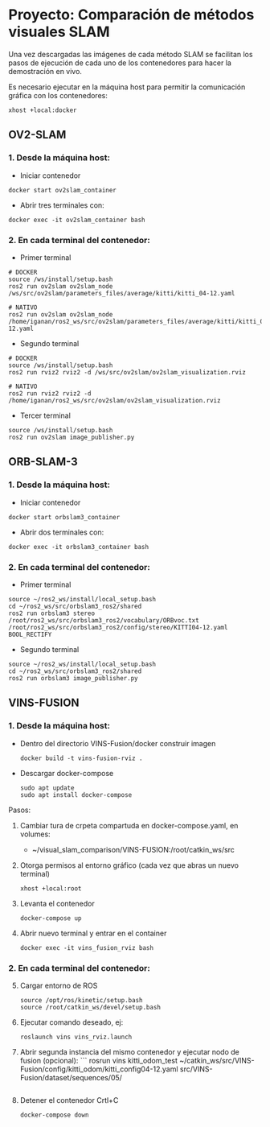 # Proyecto: Comparación  de métodos visuales SLAM

Una vez descargadas las imágenes de cada método SLAM se facilitan los pasos de ejecución de cada uno de los contenedores para hacer la demostración en vivo.

Es necesario ejecutar en la máquina host para permitir la comunicación gráfica con los contenedores:

```
xhost +local:docker
```

## OV2-SLAM

### 1. Desde la máquina host:

- Iniciar contenedor
```
docker start ov2slam_container
```

- Abrir tres terminales con:
```
docker exec -it ov2slam_container bash
```

### 2. En cada terminal del contenedor:

- Primer terminal
```
# DOCKER
source /ws/install/setup.bash
ros2 run ov2slam ov2slam_node /ws/src/ov2slam/parameters_files/average/kitti/kitti_04-12.yaml
```
```
# NATIVO
ros2 run ov2slam ov2slam_node /home/iganan/ros2_ws/src/ov2slam/parameters_files/average/kitti/kitti_04-12.yaml
```
- Segundo terminal
```
# DOCKER
source /ws/install/setup.bash
ros2 run rviz2 rviz2 -d /ws/src/ov2slam/ov2slam_visualization.rviz 
```

```
# NATIVO
ros2 run rviz2 rviz2 -d /home/iganan/ros2_ws/src/ov2slam/ov2slam_visualization.rviz
```

- Tercer terminal
```
source /ws/install/setup.bash
ros2 run ov2slam image_publisher.py
```

## ORB-SLAM-3

### 1. Desde la máquina host:

- Iniciar contenedor
```
docker start orbslam3_container
```

- Abrir dos terminales con:
```
docker exec -it orbslam3_container bash
```

### 2. En cada terminal del contenedor:

- Primer terminal
```
source ~/ros2_ws/install/local_setup.bash
cd ~/ros2_ws/src/orbslam3_ros2/shared
ros2 run orbslam3 stereo /root/ros2_ws/src/orbslam3_ros2/vocabulary/ORBvoc.txt /root/ros2_ws/src/orbslam3_ros2/config/stereo/KITTI04-12.yaml BOOL_RECTIFY
```

- Segundo terminal
```
source ~/ros2_ws/install/local_setup.bash
cd ~/ros2_ws/src/orbslam3_ros2/shared
ros2 run orbslam3 image_publisher.py
```

## VINS-FUSION

### 1. Desde la máquina host:
- Dentro del directorio VINS-Fusion/docker construir imagen
  	```
	docker build -t vins-fusion-rviz .
	```
- Descargar docker-compose
  	```
	sudo apt update
	sudo apt install docker-compose
	```
Pasos:
1. Cambiar tura de crpeta compartuda en docker-compose.yaml, en volumes:
   - ~/visual_slam_comparison/VINS-FUSION:/root/catkin_ws/src
     
2. Otorga permisos al entorno gráfico (cada vez que abras un nuevo terminal)
   	```
	xhost +local:root
	```
3. Levanta el contenedor
	```
	docker-compose up
	```
4. Abrir nuevo terminal y entrar en el container
   	```
	docker exec -it vins_fusion_rviz bash
	```
### 2. En cada terminal del contenedor:

5. Cargar entorno de ROS
   	```
	source /opt/ros/kinetic/setup.bash
	source /root/catkin_ws/devel/setup.bash
	```
6. Ejecutar comando deseado, ej:
   	```
	roslaunch vins vins_rviz.launch
	```
7. Abrir segunda instancia del mismo contenedor y ejecutar nodo de fusion (opcional):
    	```
   	rosrun vins kitti_odom_test ~/catkin_ws/src/VINS-Fusion/config/kitti_odom/kitti_config04-12.yaml src/VINS-Fusion/dataset/sequences/05/
	```
8. Detener el contenedor
	Crtl+C
	```
	docker-compose down
 	```
